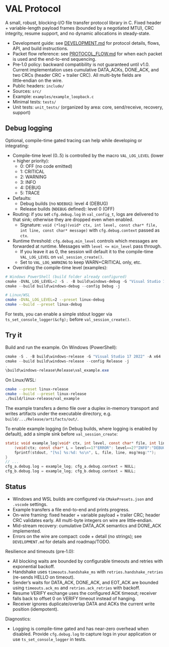 # VAL Protocol

A small, robust, blocking-I/O file transfer protocol library in C. Fixed header + variable-length payload frames (bounded by a negotiated MTU), CRC integrity, resume support, and no dynamic allocations in steady-state.

- Development guide: see [DEVELOPMENT.md](./DEVELOPMENT.md) for protocol details, flows, API, and build instructions.
- Packet flow reference: see [PROTOCOL_FLOW.md](./PROTOCOL_FLOW.md) for when each packet is used and the end-to-end sequencing.
 - Pre‑1.0 policy: backward compatibility is not guaranteed until v1.0. Current implementation uses cumulative DATA_ACKs, DONE_ACK, and two CRCs (header CRC + trailer CRC). All multi-byte fields are little‑endian on the wire.
- Public headers: `include/`
- Sources: `src/`
- Example: `examples/example_loopback.c`
- Minimal tests: `tests/`
- Unit tests:  `unit_tests/` (organized by area: core, send/receive, recovery, support)

## Debug logging

Optional, compile-time gated tracing can help while developing or integrating:

- Compile-time level (0..5) is controlled by the macro `VAL_LOG_LEVEL` (lower = higher priority):
	- 0: OFF (no code emitted)
	- 1: CRITICAL
	- 2: WARNING
	- 3: INFO
	- 4: DEBUG
	- 5: TRACE
- Defaults:
	- Debug builds (no `NDEBUG`): level 4 (DEBUG)
	- Release builds (`NDEBUG` defined): level 0 (OFF)
- Routing: if you set `cfg.debug.log` in `val_config_t`, logs are delivered to that sink; otherwise they are dropped even when enabled.
	- Signature: `void (*log)(void* ctx, int level, const char* file, int line, const char* message)` with `cfg.debug.context` passed as `ctx`.
- Runtime threshold: `cfg.debug.min_level` controls which messages are forwarded at runtime. Messages with `level <= min_level` pass through.
	- If you leave it as 0, the session will default it to the compile-time `VAL_LOG_LEVEL` on `val_session_create()`.
	- Set to `VAL_LOG_WARNING` to keep WARN+CRITICAL only, etc.
- Overriding the compile-time level (examples):

```powershell
# Windows PowerShell (build folder already configured)
cmake -DVAL_LOG_LEVEL=2 -S . -B build\windows-debug -G "Visual Studio 17 2022" -A x64
cmake --build build\windows-debug --config Debug -j
```

```bash
# Linux/WSL
cmake -DVAL_LOG_LEVEL=2 --preset linux-debug
cmake --build --preset linux-debug
```

For tests, you can enable a simple stdout logger via `ts_set_console_logger(&cfg);` before `val_session_create()`.

## Try it

Build and run the example. On Windows (PowerShell):

```powershell
cmake -S . -B build\windows-release -G "Visual Studio 17 2022" -A x64
cmake --build build\windows-release --config Release -j
.
\build\windows-release\Release\val_example.exe
```

On Linux/WSL:

```bash
cmake --preset linux-release
cmake --build --preset linux-release
./build/linux-release/val_example
```

The example transfers a demo file over a duplex in-memory transport and writes artifacts under the executable directory, e.g. `build/.../Release/artifacts/out/`.

To enable example logging (in Debug builds, where logging is enabled by default), add a simple sink before `val_session_create`:

```c
static void example_log(void* ctx, int level, const char* file, int line, const char* msg) {
	(void)ctx; const char* L = level==1?"ERROR": level==2?"INFO":"DEBUG";
	fprintf(stdout, "[%s] %s:%d: %s\n", L, file, line, msg?msg:"");
}
// ...
cfg_a.debug.log = example_log; cfg_a.debug.context = NULL;
cfg_b.debug.log = example_log; cfg_b.debug.context = NULL;
```

## Status

- Windows and WSL builds are configured via `CMakePresets.json` and `.vscode` settings.
- Example transfers a file end-to-end and prints progress.
- On-wire framing: fixed header + variable payload + trailer CRC; header CRC validates early. All multi-byte integers on wire are little‑endian.
- Mid-stream recovery: cumulative DATA_ACK semantics and DONE_ACK implemented.
- Errors on the wire are compact: code + detail (no strings); see `DEVELOPMENT.md` for details and roadmap/TODO.

Resilience and timeouts (pre‑1.0):
- All blocking waits are bounded by configurable timeouts and retries with exponential backoff.
- Handshake uses `timeouts.handshake_ms` with `retries.handshake_retries` (re-sends HELLO on timeout).
- Sender’s waits for DATA_ACK, DONE_ACK, and EOT_ACK are bounded using `timeouts.ack_ms` and `retries.ack_retries` with backoff.
- Resume VERIFY exchange uses the configured ACK timeout; receiver falls back to offset 0 on VERIFY timeout instead of hanging.
- Receiver ignores duplicate/overlap DATA and ACKs the current write position (idempotent).

Diagnostics:
- Logging is compile-time gated and has near-zero overhead when disabled. Provide `cfg.debug.log` to capture logs in your application or use `ts_set_console_logger` in tests.
